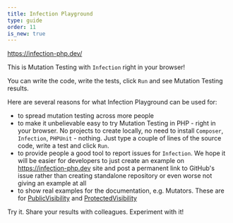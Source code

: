 ```yaml
---
title: Infection Playground
type: guide
order: 11
is_new: true
---
```


https://infection-php.dev/

This is Mutation Testing with `Infection` right in your browser!

You can write the code, write the tests, click `Run` and see Mutation Testing results.

Here are several reasons for what Infection Playground can be used for:

* to spread mutation testing across more people
* to make it unbelievable easy to try Mutation Testing in PHP - right in your browser. No projects to create locally, no need to install `Composer`, `Infection`, `PHPUnit` - nothing. Just type a couple of lines of the source code, write a test and click `Run`.
* to provide people a good tool to report issues for `Infection`. We hope it will be easier for developers to just create an example on https://infection-php.dev site and post a permanent link to GitHub's issue rather than creating standalone repository or even worse not giving an example at all
* to show real examples for the documentation, e.g. Mutators. These are for [PublicVisibility](https://infection-php.dev/r/qxk) and [ProtectedVisibility](https://infection-php.dev/r/j0l)

Try it. Share your results with colleagues. Experiment with it!
